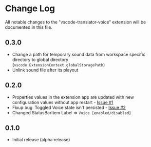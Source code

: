 # Change Log

All notable changes to the "vscode-translator-voice" extension will be documented in this file.

## 0.3.0
- Change a path for temporary sound data from workspace specific directory to global directory (`vscode.ExtensionContext.globalStoragePath`)
- Unlink sound file after its playout

## 0.2.0
- Properties values in the extension app are updated with new configuration values without app restart - [Issue #1](https://github.com/yokawasa/vscode-translator-voice/issues/1)
- Fixup bug: Toggled Voice state isn't persisted - [Issue #2](https://github.com/yokawasa/vscode-translator-voice/issues/2)
- Changed StatusBarItem Label => `Voice [enabled/disabled]`

## 0.1.0
- Initial release (alpha release)
